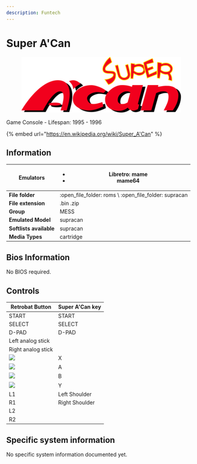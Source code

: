 ```yaml
---
description: Funtech
---
```


# Super A'Can

<figure><img src="https://raw.githubusercontent.com/fabricecaruso/es-theme-carbon/52ff37c9e265587d006945a2ba695b5a962b3a3d/art/logos/supracan.svg" alt=""><figcaption></figcaption></figure>

Game Console - Lifespan: 1995 - 1996

{% embed url="https://en.wikipedia.org/wiki/Super_A'Can" %}

## Information

| **Emulators**           | <ul><li>Libretro: mame</li><li>mame64</li></ul>           |
| ----------------------- | --------------------------------------------------------- |
| **File folder**         | :open\_file\_folder: roms \ :open\_file\_folder: supracan |
| **File extension**      | .bin .zip                                                 |
| **Group**               | MESS                                                      |
| **Emulated Model**      | supracan                                                  |
| **Softlists available** | supracan                                                  |
| **Media Types**         | cartridge                                                 |

## Bios Information

No BIOS required.

## Controls

| Retrobat Button                                       | Super A'Can key |
| ----------------------------------------------------- | --------------- |
| START                                                 | START           |
| SELECT                                                | SELECT          |
| D-PAD                                                 | D-PAD           |
| Left analog stick                                     |                 |
| Right analog stick                                    |                 |
| ![](<../../../.gitbook/assets/image (2) (1) (1).png>) | X               |
| ![](<../../../.gitbook/assets/image (1) (2) (1).png>) | A               |
| ![](<../../../.gitbook/assets/image (4) (1).png>)     | B               |
| ![](<../../../.gitbook/assets/image (3) (1) (2).png>) | Y               |
| L1                                                    | Left Shoulder   |
| R1                                                    | Right Shoulder  |
| L2                                                    |                 |
| R2                                                    |                 |

## Specific system information

No specific system information documented yet.
